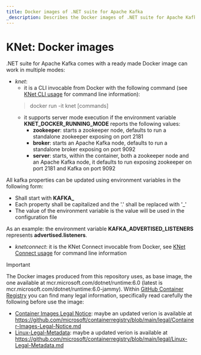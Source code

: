 ```yaml
---
title: Docker images of .NET suite for Apache Kafka
_description: Describes the Docker images of .NET suite for Apache Kafka
---
```


# KNet: Docker images

.NET suite for Apache Kafka comes with a ready made Docker image can work in multiple modes:
- _knet_: 
  - it is a CLI invocable from Docker with the following command (see [KNet CLI usage](usageCLI.md) for command line information):
  > docker run -it knet [commands]
  - it supports server mode execution if the environment variable **KNET_DOCKER_RUNNING_MODE** reports the following values:
    - **zookeeper**: starts a zookeeper node, defaults to run a standalone zookeeper exposing on port 2181
	- **broker**: starts an Apache Kafka node, defaults to run a standalone broker exposing on port 9092
	- **server**: starts, within the container, both a zookeeper node and an Apache Kafka node, it defaults to run exposing zookeeper on port 2181 and Kafka on port 9092 

All kafka properties can be updated using environment variables in the following form:
- Shall start with **KAFKA_**
- Each property shall be capitalized and the '.' shall be replaced with '_'
- The value of the environment variable is the value will be used in the configuration file

As an example: the environment variable **KAFKA_ADVERTISED_LISTENERS** represents **advertised.listeners**.

- _knetconnect_: it is the KNet Connect invocable from Docker, see [KNet Connect usage](usageConnect.md) for command line information

> [!IMPORTANT]
> The Docker images produced from this repository uses, as base image, the one available at mcr.microsoft.com/dotnet/runtime:6.0 (latest is mcr.microsoft.com/dotnet/runtime:6.0-jammy). Within [GitHub Container Registry](https://github.com/microsoft/containerregistry) you can find many legal information, specifically read carefully the following before use the image:
> - [Container Images Legal Notice](https://github.com/microsoft/containerregistry/blob/39d2e014897475ef6cdb08e29c08645f53f0dc93/legal/Container-Images-Legal-Notice.md): maybe an updated verion is available at https://github.com/microsoft/containerregistry/blob/main/legal/Container-Images-Legal-Notice.md
> - [Linux-Legal-Metadata](https://github.com/microsoft/containerregistry/blob/39d2e014897475ef6cdb08e29c08645f53f0dc93/legal/Linux-Legal-Metadata.md): maybe a updated verion is available at https://github.com/microsoft/containerregistry/blob/main/legal/Linux-Legal-Metadata.md